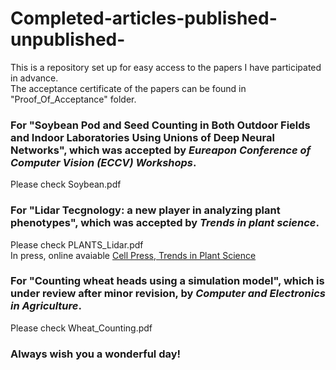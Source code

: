 # Completed-articles-published-unpublished-
This is a repository set up for easy access to the papers I have participated in advance.    
The acceptance certificate of the papers can be found in "Proof_Of_Acceptance" folder.

### For "Soybean Pod and Seed Counting in Both Outdoor Fields and Indoor Laboratories Using Unions of Deep Neural Networks", which was accepted by *Eureapon Conference of Computer Vision (ECCV) Workshops*.
Please check Soybean.pdf


### For "Lidar Tecgnology: a new player in analyzing plant phenotypes", which was accepted by *Trends in plant science*.
Please check PLANTS_Lidar.pdf    
In press, online avaiable [Cell Press, Trends in Plant Science](https://authors.elsevier.com/a/1j%7EUD4rGdjaOd7)

### For "Counting wheat heads using a simulation model", which is under review after minor revision, by *Computer and Electronics in Agriculture*.
Please check Wheat_Counting.pdf

### Always wish you a wonderful day!
